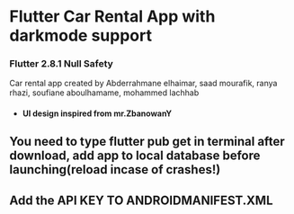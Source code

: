 # Flutter Car Rental App  with darkmode support
### Flutter 2.8.1 Null Safety
Car rental app created by Abderrahmane elhaimar, saad mourafik, ranya rhazi, soufiane aboulhamame, mohammed lachhab
- #### UI design inspired from mr.ZbanowanY
## You need to type flutter pub get in terminal after download, add app to local database before launching(reload incase of crashes!)
## Add the API KEY TO ANDROIDMANIFEST.XML


